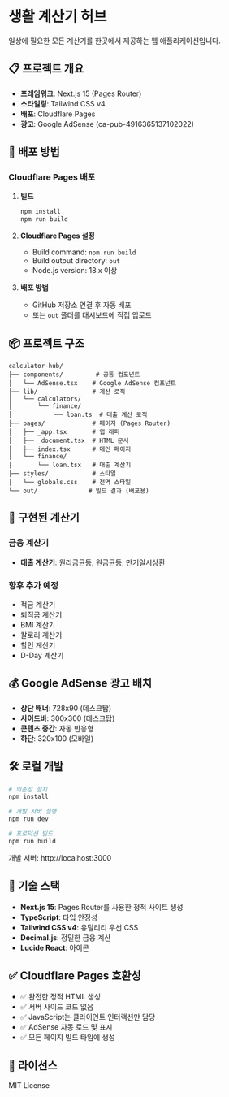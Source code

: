 # 생활 계산기 허브

일상에 필요한 모든 계산기를 한곳에서 제공하는 웹 애플리케이션입니다.

## 📋 프로젝트 개요

- **프레임워크**: Next.js 15 (Pages Router)
- **스타일링**: Tailwind CSS v4
- **배포**: Cloudflare Pages
- **광고**: Google AdSense (ca-pub-4916365137102022)

## 🚀 배포 방법

### Cloudflare Pages 배포

1. **빌드**
   ```bash
   npm install
   npm run build
   ```

2. **Cloudflare Pages 설정**
   - Build command: `npm run build`
   - Build output directory: `out`
   - Node.js version: 18.x 이상

3. **배포 방법**
   - GitHub 저장소 연결 후 자동 배포
   - 또는 `out` 폴더를 대시보드에 직접 업로드

## 📦 프로젝트 구조

```
calculator-hub/
├── components/         # 공통 컴포넌트
│   └── AdSense.tsx    # Google AdSense 컴포넌트
├── lib/               # 계산 로직
│   └── calculators/
│       └── finance/
│           └── loan.ts  # 대출 계산 로직
├── pages/             # 페이지 (Pages Router)
│   ├── _app.tsx       # 앱 래퍼
│   ├── _document.tsx  # HTML 문서
│   ├── index.tsx      # 메인 페이지
│   └── finance/
│       └── loan.tsx   # 대출 계산기
├── styles/            # 스타일
│   └── globals.css    # 전역 스타일
└── out/              # 빌드 결과 (배포용)
```

## 🧮 구현된 계산기

### 금융 계산기
- **대출 계산기**: 원리금균등, 원금균등, 만기일시상환

### 향후 추가 예정
- 적금 계산기
- 퇴직금 계산기
- BMI 계산기
- 칼로리 계산기
- 할인 계산기
- D-Day 계산기

## 💰 Google AdSense 광고 배치

- **상단 배너**: 728x90 (데스크탑)
- **사이드바**: 300x300 (데스크탑)
- **콘텐츠 중간**: 자동 반응형
- **하단**: 320x100 (모바일)

## 🛠️ 로컬 개발

```bash
# 의존성 설치
npm install

# 개발 서버 실행
npm run dev

# 프로덕션 빌드
npm run build
```

개발 서버: http://localhost:3000

## 📝 기술 스택

- **Next.js 15**: Pages Router를 사용한 정적 사이트 생성
- **TypeScript**: 타입 안정성
- **Tailwind CSS v4**: 유틸리티 우선 CSS
- **Decimal.js**: 정밀한 금융 계산
- **Lucide React**: 아이콘

## ✅ Cloudflare Pages 호환성

- ✅ 완전한 정적 HTML 생성
- ✅ 서버 사이드 코드 없음
- ✅ JavaScript는 클라이언트 인터랙션만 담당
- ✅ AdSense 자동 로드 및 표시
- ✅ 모든 페이지 빌드 타임에 생성

## 📄 라이선스

MIT License
